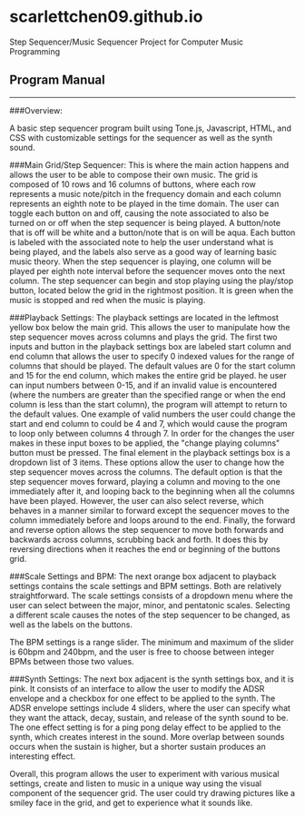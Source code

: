 # scarlettchen09.github.io
Step Sequencer/Music Sequencer Project for Computer Music Programming 

## Program Manual

--- 

###Overview: 

A basic step sequencer program built using Tone.js, Javascript, HTML, and CSS with customizable settings for the sequencer as well as the synth sound.

###Main Grid/Step Sequencer: 
This is where the main action happens and allows the user to be able to compose their own music. 
The grid is composed of 10 rows and 16 columns of buttons, where each row represents a music note/pitch in the frequency domain and each column represents an eighth note to be played in the time domain. The user can toggle each button on and off, causing the note associated to also be turned on or off when the step sequencer is being played. A button/note that is off will be white and a button/note that is on will be aqua. Each button is labeled with the associated note to help the user understand what is being played, and the labels also serve as a good way of learning basic music theory. 
When the step sequencer is playing, one column will be played per eighth note interval before the sequencer moves onto the next column.
The step sequencer can begin and stop playing using the play/stop button, located below the grid in the rightmost position. It is green when the music is stopped and red when the music is playing. 

###Playback Settings:
The playback settings are located in the leftmost yellow box below the main grid. This allows the user to manipulate how the step sequencer moves across columns and plays the grid. 
The first two inputs and button in the playback settings box are labeled start column and end column that allows the user to specify 0 indexed values for the range of columns that should be played. The default values are 0 for the start column and 15 for the end column, which makes the entire grid be played. he user can input numbers between 0-15, and if an invalid value is encountered (where the numbers are greater than the specified range or when the end column is less than the start column), the program will attempt to return to the default values. One example of valid numbers the user could change the start and end column to could be 4 and 7, which would cause the program to loop only between columns 4 through 7. In order for the changes the user makes in these input boxes to be applied, the "change playing columns" button must be pressed.
The final element in the playback settings box is a dropdown list of 3 items. These options allow the user to change how the step sequencer moves across the columns. The default option is that the step sequencer moves forward, playing a column and moving to the one immediately after it, and looping back to the beginning when all the columns have been played. However, the user can also select reverse, which behaves in a manner similar to forward except the sequencer moves to the column immediately before and loops around to the end. Finally, the forward and reverse option allows the step sequencer to move both forwards and backwards across columns, scrubbing back and forth. It does this by reversing directions when it reaches the end or beginning of the buttons grid.

###Scale Settings and BPM:
The next orange box adjacent to playback settings contains the scale settings and BPM settings. Both are relatively straightforward.
The scale settings consists of a dropdown menu where the user can select between the major, minor, and pentatonic scales. Selecting a different scale causes the notes of the step sequencer to be changed, as well as the labels on the buttons.

The BPM settings is a range slider. The minimum and maximum of the slider is 60bpm and 240bpm, and the user is free to choose between integer BPMs between those two values. 

###Synth Settings:
The next box adjacent is the synth settings box, and it is pink. It consists of an interface to allow the user to modify the ADSR envelope and a checkbox for one effect to be applied to the synth.
The ADSR envelope settings include 4 sliders, where the user can specify what they want the attack, decay, sustain, and release of the synth sound to be. 
The one effect setting is for a ping pong delay effect to be applied to the synth, which creates interest in the sound. More overlap between sounds occurs when the sustain is higher, but a shorter sustain produces an interesting effect.

Overall, this program allows the user to experiment with various musical settings, create and listen to music in a unique way using the visual component of the sequencer grid. The user could try drawing pictures like a smiley face in the grid, and get to experience what it sounds like.

